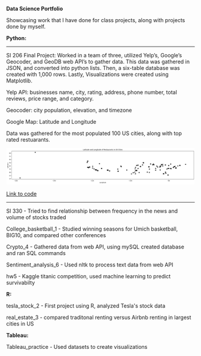 **Data Science Portfolio**

Showcasing work that I have done for class projects, along with projects done by myself.

**Python:**

---
SI 206 Final Project: 
Worked in a team of three, utilized Yelp’s, Google’s Geocoder, and GeoDB web API’s to gather data. This data was gathered in JSON, and converted into python lists. Then, a six-table database was created with 1,000 rows. Lastly, Visualizations were created using Matplotlib.

Yelp API: businesses name, city, rating, address, phone number, total reviews, price range, and category.

Geocoder: city population, elevation, and timezone

Google Map: Latitude and Longitude

Data was gathered for the most populated 100 US cities, along with top rated restuarants. 

![](https://github.com/mfannin099/data-science-portfolio/blob/main/images/lat_long.png)

[Link to code](https://github.com/mfannin099/data-science-portfolio/tree/main/SI206FinalProject)

---

SI 330 - Tried to find relationship between frequency in the news and volume of stocks traded 

College_basketball_1 - Studied winning seasons for Umich basketball, BIG10, and compared other conferences

Crypto_4 - Gathered data from web API, using mySQL created database and ran SQL commands

Sentiment_analysis_6 - Used nltk to process text data from web API 

hw5 - Kaggle titanic competition, used machine learning to predict survivabilty 



**R:**

tesla_stock_2 - First project using R, analyzed Tesla's stock data

real_estate_3 - compared traditonal renting versus Airbnb renting in largest cities in US


**Tableau:**

Tableau_practice - Used datasets to create visualizations 

